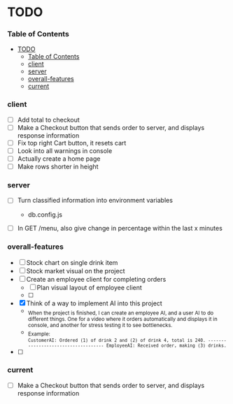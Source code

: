 # TODO


### Table of Contents
- [TODO](#todo)
    - [Table of Contents](#table-of-contents)
    - [client](#client)
    - [server](#server)
    - [overall-features](#overall-features)
    - [current](#current)


### client
- [ ] Add total to checkout
- [ ] Make a Checkout button that sends order to server, and displays response information
- [ ] Fix top right Cart button, it resets cart
- [ ] Look into all warnings in console
- [ ] Actually create a home page
- [ ] Make rows shorter in height

### server
- [ ] Turn classified information into environment variables
  - db.config.js
- [ ] In GET /menu, also give change in percentage within the last x minutes


### overall-features

- [ ] Stock chart on single drink item
- [ ] Stock market visual on the project
- [ ] Create an employee client for completing orders
  - [ ] Plan visual layout of employee client
  - [ ] 
- [x] Think of a way to implement AI into this project
  - <sub>When the project is finished, I can create an employee AI, and a user AI to do different things. One for a video where it orders automatically and displays it in console, and another for stress testing it to see bottlenecks.</sub>
  - <sub>Example:  
  `
  CustomerAI: Ordered (1) of drink 2 and (2) of drink 4, total is 240. ------------------------------------
  EmployeeAI: Received order, making (3) drinks.
  `</sub>
- [ ] 


### current
- [ ] Make a Checkout button that sends order to server, and displays response information
